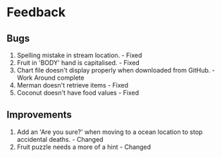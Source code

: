 # **Feedback**

## **Bugs**
1. Spelling mistake in stream location. - Fixed
2. Fruit in 'BODY' hand is capitalised. - Fixed
3. Chart file doesn't display properly when downloaded from GitHub. - Work Around complete
4. Merman doesn't retrieve items - Fixed
5. Coconut doesn't have food values - Fixed

## **Improvements**
1. Add an 'Are you sure?' when moving to a ocean location to stop accidental deaths. - Changed
2. Fruit puzzle needs a more of a hint - Changed